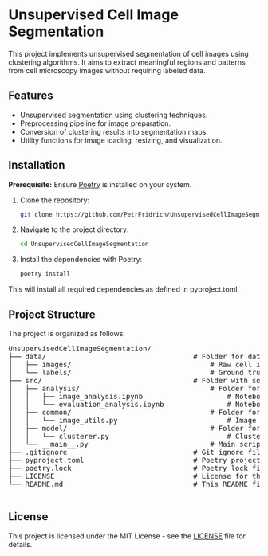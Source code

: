 # Unsupervised Cell Image Segmentation

This project implements unsupervised segmentation of cell images using clustering algorithms. It aims to extract meaningful regions and patterns from cell microscopy images without requiring labeled data.

## Features

- Unsupervised segmentation using clustering techniques.
- Preprocessing pipeline for image preparation.
- Conversion of clustering results into segmentation maps.
- Utility functions for image loading, resizing, and visualization.

## Installation

**Prerequisite:** Ensure [Poetry](https://python-poetry.org/docs/#installation) is installed on your system.

1. Clone the repository:
   ```bash
   git clone https://github.com/PetrFridrich/UnsupervisedCellImageSegmentation.git
   ```
2.  Navigate to the project directory:
    ```bash
    cd UnsupervisedCellImageSegmentation
    ```
3. Install the dependencies with Poetry:
    ```bash 
    poetry install
    ```
This will install all required dependencies as defined in pyproject.toml.

## Project Structure

The project is organized as follows:

<pre>
UnsupervisedCellImageSegmentation/
├── data/                                   # Folder for datasets
│   ├── images/                                 # Raw cell images
│   └── labels/                                 # Ground truth labels
├── src/                                    # Folder with source code
│   ├── analysis/                               # Folder for notebooks related to analysis
│   │   ├── image_analysis.ipynb                    # Notebook for analyzing input images
│   │   └── evaluation_analysis.ipynb               # Notebook for evaluating the performance of segmentation
│   ├── common/                                 # Folder for common utilities shared across the project
│   │   └── image_utils.py                          # Image utility functions (e.g., loading, resizing, preprocessing)
│   ├── model/                                  # Folder for models
│   │   └── clusterer.py                            # Clusterer class implementation
│   └── __main__.py                             # Main script to run Unsupervised Cell Image Segmentation
├── .gitignore                              # Git ignore file
├── pyproject.toml                          # Poetry project configuration and dependencies
├── poetry.lock                             # Poetry lock file to ensure consistent dependencies
├── LICENSE                                 # License for the project
└── README.md                               # This README file

</pre>

## License

This project is licensed under the MIT License - see the [LICENSE](LICENSE) file for details.
